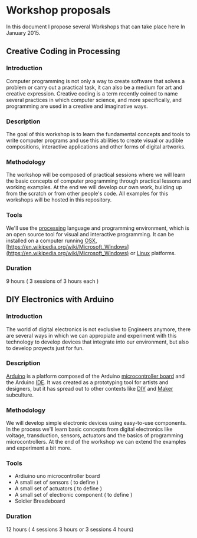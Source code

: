 # Workshop proposals

In this document I propose several Workshops that can take place here In January 2015.

## Creative Coding in Processing

### Introduction

Computer programming is not only a way to create software that solves a problem or carry out a practical task, it can also be a medium for art and creative expression.  Creative coding is a term recently coined to name several practices in which computer science, and more specifically, and programming are used in a creative and imaginative ways.

### Description

The goal of this workshop is to learn the fundamental concepts and tools to write computer programs and use this abilities to create  visual or audible compositions, interactive applications and other forms of digital artworks.


### Methodology

The workshop will be composed of practical sessions where we will learn the basic concepts of computer programming through practical lessons and working examples.  At the end we will develop our own work, building up from the scratch or from other people's code.  All examples for this workshops will be hosted in this repository.

### Tools

We'll use the [processing](https://processing.org/) language and programming environment, which is an open source tool for visual and interactive programming.  It can be installed on a computer running [OSX](https://en.wikipedia.org/wiki/OS_X), [https://en.wikipedia.org/wiki/Microsoft_Windows](https://en.wikipedia.org/wiki/Microsoft_Windows) or [Linux](https://en.wikipedia.org/wiki/Linux) platforms.

### Duration

9 hours ( 3 sessions of 3 hours each )

## DIY Electronics with Arduino

### Introduction

The world of digital electronics is not exclusive to Engineers anymore, there are several ways in which we can appropiate and experiment with this technology to develop devices that integrate into our environment, but also to develop proyects just for fun.

### Description

[Arduino](http://arduino.cc) is a platform composed of the Arduino [microcontroller board](https://en.wikipedia.org/wiki/Single-board_microcontroller) and the Arduino [IDE](https://en.wikipedia.org/wiki/Integrated_development_environment). It was created as a prototyping tool for artists and designers, but it has spread out to other contexts like [DIY](https://en.wikipedia.org/wiki/Do_it_yourself) and [Maker](https://en.wikipedia.org/wiki/Maker_culture) subculture.

### Methodology

We will develop simple electronic devices using easy-to-use components. In the process we'll learn basic concepts from digital electronics like voltage, transduction, sensors, actuators and the basics of programming microcontrollers.  At the end of the workshop we can extend the examples and experiment a bit more.

### Tools

* Ardiuino uno microcontroller board
* A small set of sensors ( to define )
* A small set of actuators ( to define )
* A small set of electronic component ( to define )
* Soldier Breadeboard

### Duration

12 hours ( 4 sessions 3 hours or 3 sessions 4 hours)
